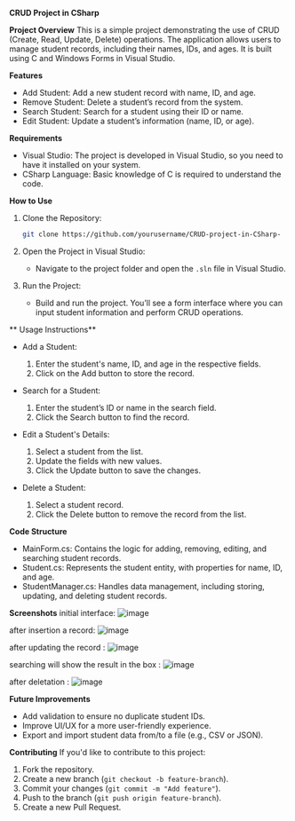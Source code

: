 
 **CRUD Project in CSharp**

 **Project Overview**
This is a simple project demonstrating the use of CRUD (Create, Read, Update, Delete) operations. The application allows users to manage student records, including their names, IDs, and ages. It is built using C and Windows Forms in Visual Studio.

 **Features**
- Add Student: Add a new student record with name, ID, and age.
- Remove Student: Delete a student’s record from the system.
- Search Student: Search for a student using their ID or name.
- Edit Student: Update a student’s information (name, ID, or age).

 **Requirements**
- Visual Studio: The project is developed in Visual Studio, so you need to have it installed on your system.
- CSharp Language: Basic knowledge of C is required to understand the code.

 **How to Use**
1. Clone the Repository:
   ```bash
   git clone https://github.com/yourusername/CRUD-project-in-CSharp-
   ```

2. Open the Project in Visual Studio:
   - Navigate to the project folder and open the `.sln` file in Visual Studio.

3. Run the Project:
   - Build and run the project. You’ll see a form interface where you can input student information and perform CRUD operations.

** Usage Instructions**
- Add a Student: 
  1. Enter the student's name, ID, and age in the respective fields.
  2. Click on the Add button to store the record.

- Search for a Student:
  1. Enter the student’s ID or name in the search field.
  2. Click the Search button to find the record.

- Edit a Student's Details:
  1. Select a student from the list.
  2. Update the fields with new values.
  3. Click the Update button to save the changes.

- Delete a Student:
  1. Select a student record.
  2. Click the Delete button to remove the record from the list.

 **Code Structure**
- MainForm.cs: Contains the logic for adding, removing, editing, and searching student records.
- Student.cs: Represents the student entity, with properties for name, ID, and age.
- StudentManager.cs: Handles data management, including storing, updating, and deleting student records.

 **Screenshots**
initial interface:
![image](https://github.com/user-attachments/assets/e910866c-ad5c-4db1-ad65-c8c6a7d32ecd)

after insertion a record:
![image](https://github.com/user-attachments/assets/072e7d6b-87f4-42da-aaf8-6a1450fdbf45)

after updating the record :
![image](https://github.com/user-attachments/assets/f7fa11dd-57a0-4242-b2d4-7573ae66bda8)

searching will show the result in the box : 
![image](https://github.com/user-attachments/assets/887c575b-89d2-463c-be2a-4dc4501783c3)

after deletation : 
![image](https://github.com/user-attachments/assets/50d8c6be-9d37-4f98-8251-9e80d9fb3ecc)


 **Future Improvements**
- Add validation to ensure no duplicate student IDs.
- Improve UI/UX for a more user-friendly experience.
- Export and import student data from/to a file (e.g., CSV or JSON).

 **Contributing**
If you'd like to contribute to this project:
1. Fork the repository.
2. Create a new branch (`git checkout -b feature-branch`).
3. Commit your changes (`git commit -m "Add feature"`).
4. Push to the branch (`git push origin feature-branch`).
5. Create a new Pull Request.




